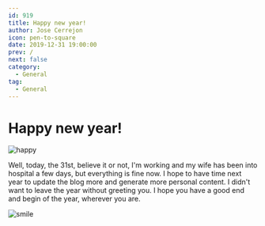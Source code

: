 ```yaml
---
id: 919
title: Happy new year!
author: Jose Cerrejon
icon: pen-to-square
date: 2019-12-31 19:00:00
prev: /
next: false
category:
  - General
tag:
  - General
---
```


# Happy new year!

![happy](/images/2020/01/happy_new_year.jpg)

Well, today, the 31st, believe it or not, I'm working and my wife has been into hospital a few days, but everything is fine now. I hope to have time next year to update the blog more and generate more personal content. I didn't want to leave the year without greeting you. I hope you have a good end and begin of the year, wherever you are.

![smile](/css/sm/smiling.png)